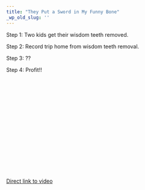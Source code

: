 ```yaml
---
title: "They Put a Sword in My Funny Bone"
_wp_old_slug: ''
---
```

<p>Step 1: Two kids get their wisdom teeth removed.</p>
<p>Step 2:  Record trip home from wisdom teeth removal.</p>
<p>Step 3: ??</p>
<p>Step 4: Profit!!</p>
<p><object width="400" height="250"><param name="movie" value="http://www.youtube.com/v/Ig-pZ4OyidY?fs=1&amp;hl=en_US&amp;rel=0"></param><param name="allowFullScreen" value="true"></param><param name="allowscriptaccess" value="always"></param><embed src="http://www.youtube.com/v/Ig-pZ4OyidY?fs=1&amp;hl=en_US&amp;rel=0" type="application/x-shockwave-flash" allowscriptaccess="always" allowfullscreen="true" width="400" height="250"></embed></object></p>
<p><a href="http://www.youtube.com/watch?v=Ig-pZ4OyidY">Direct link to video</a></p>
